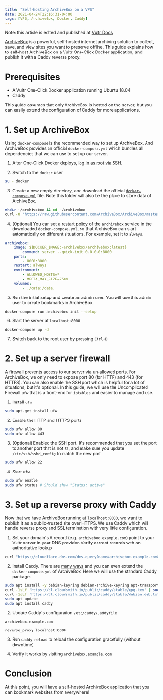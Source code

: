 ```yaml
---
title: "Self-hosting ArchiveBox on a VPS"
date: 2021-04-24T22:16:31-04:00
tags: [VPS, ArchiveBox, Docker, Caddy]
---
```


Note: this article is edited and published at [Vultr Docs](https://www.vultr.com/docs/install-archivebox-on-a-oneclick-docker-application)

[ArchiveBox](https://archivebox.io) is a powerful, self-hosted internet archiving solution to collect, save, and view sites you want to preserve offline.
This guide explains how to self-host ArchiveBox on a Vultr One-Click Docker application, and publish it with a Caddy reverse proxy.

<!--more-->

# Prerequisites

* A Vultr One-Click Docker application running Ubuntu 18.04
* Caddy

This guide assumes that only ArchiveBox is hosted on the server, but you can easily extend the configuration of Caddy for more applications.

# 1. Set up ArchiveBox

Using `docker-compose` is the recommended way to set up ArchiveBox. And ArchiveBox provides an official `docker-compose.yml` which bundles all dependencies that we can use to set up our server.

1. After One-Click Docker deploys, [log in as root via SSH](https://www.vultr.com/docs/how-to-access-your-vultr-vps).

2. Switch to the `docker` user

```bash
su - docker
```
3. Create a new empty directory, and download the official [`docker-compose.yml`](https://raw.githubusercontent.com/ArchiveBox/ArchiveBox/master/docker-compose.yml) file. Note this folder will also be the place to store data of ArchiveBox.

```bash
mkdir ~/archivebox && cd ~/archivebox
curl -O 'https://raw.githubusercontent.com/ArchiveBox/ArchiveBox/master/docker-compose.yml'
```

4. (Optional) You can set a [restart policy](https://docs.docker.com/config/containers/start-containers-automatically/#use-a-restart-policy) of the `archivebox` service in the downloaded `docker-compose.yml`, so that ArchiveBox can start automatically on different situations. For example, set it to `always`.

```yaml
archivebox:
    image: ${DOCKER_IMAGE:-archivebox/archivebox:latest}
        command: server --quick-init 0.0.0.0:8000
    ports:
        - 8000:8000
    restart: always
    environment:
        - ALLOWED_HOSTS=*
        - MEDIA_MAX_SIZE=750m
    volumes:
        - ./data:/data.
```

5. Run the initial setup and create an admin user. You will use this admin user to create bookmarks in ArchiveBox.

```bash
docker-compose run archivebox init --setup
```

6. Start the server at `localhost:8000`

```bash
docker-compose up -d
```

7. Switch back to the root user by pressing `Ctrl+D`

# 2. Set up a server firewall

A firewall prevents access to our server via un-allowed ports. For ArchiveBox, we only need to expose port 80 (for HTTP) and 443 (for HTTPS). You can also enable the SSH port which is helpful for a lot of situations, but it's optional. In this guide, we will use the Uncomplicated Firewall `ufw` that is a front-end for `iptables` and easier to manage and use.

1. Install `ufw`

```bash
sudo apt-get install ufw
```

2. Enable the HTTP and HTTPS ports

```bash
sudo ufw allow 80
sudo ufw allow 443
```

3. (Optional) Enabled the SSH port. It's recommended that you set the port to another port that is not `22`, and make sure you update ` /etc/ssh/sshd_config` to match the new port

```bash
sudo ufw allow 22
```

4. Start `ufw`

```bash
sudo ufw enable
sudo ufw status # Should show "Status: active"
```

# 3. Set up a reverse proxy with Caddy

Now that we have ArchiveBox running at `localhost:8000`, we want to publish it as a public-trusted site over HTTPS. We use Caddy which will handle reverse proxy and SSL termination with very little configuration.

1. Set your domain's A record (e.g. `archivebox.example.com`) point to your Vultr server in your DNS provider. Verify correct records with an authoritative lookup

```bash
curl "https://cloudflare-dns.com/dns-query?name=archivebox.example.com&type=A" -H "accept: application/dns-json"
```

2. Install Caddy. There are [many ways](https://caddyserver.com/docs/install) and you can even extend the `docker-compose.yml` of ArchiveBox. Here we will use the standard Caddy package.

```bash
sudo apt install -y debian-keyring debian-archive-keyring apt-transport-https
curl -1sLf 'https://dl.cloudsmith.io/public/caddy/stable/gpg.key' | sudo apt-key add -
curl -1sLf 'https://dl.cloudsmith.io/public/caddy/stable/debian.deb.txt' | sudo tee -a /etc/apt/sources.list.d/caddy-stable.list
sudo apt update
sudo apt install caddy
```

2. Update Caddy's configuration `/etc/caddy/Caddyfile`

```
archivebox.example.com

reverse_proxy localhost:8000
```

3. Run `caddy reload` to reload the configuration gracefully (without downtime)

4. Verify it works by visiting `archivebox.example.com`

# Conclusion

At this point, you will have a self-hosted ArchiveBox application that you can bookmark websites from everywhere!
